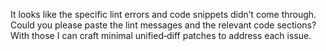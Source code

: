It looks like the specific lint errors and code snippets didn’t come through. Could you please paste the lint messages and the relevant code sections? With those I can craft minimal unified‑diff patches to address each issue.